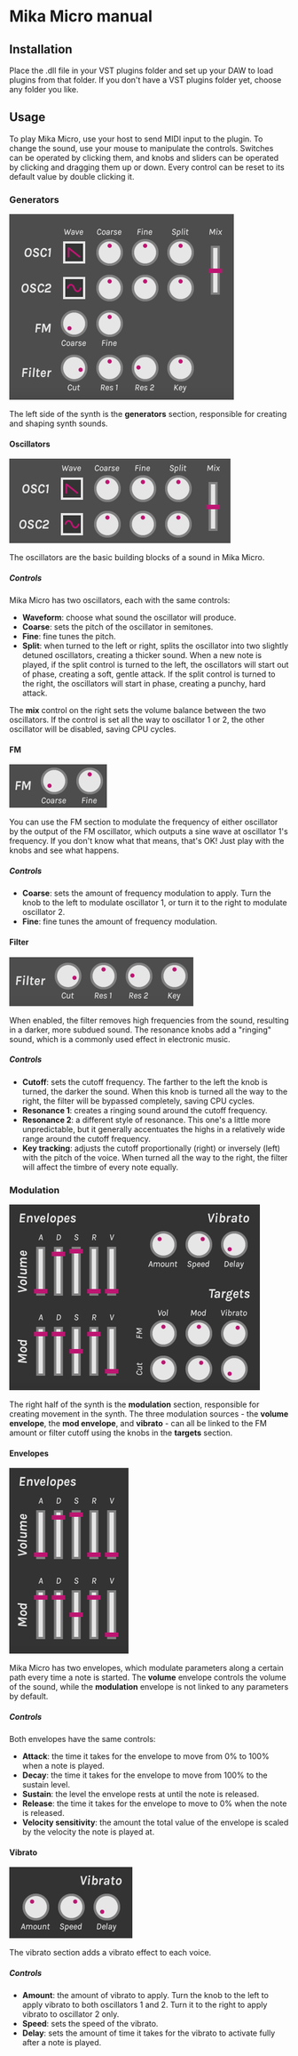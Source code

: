 # Mika Micro manual

## Installation

Place the .dll file in your VST plugins folder and set up your DAW to load plugins from that folder. If you don't have a VST plugins folder yet, choose any folder you like.

## Usage

To play Mika Micro, use your host to send MIDI input to the plugin. To change the sound, use your mouse to manipulate the controls. Switches can be operated by clicking them, and knobs and sliders can be operated by clicking and dragging them up or down. Every control can be reset to its default value by double clicking it.

### Generators
![](images/generators.png)

The left side of the synth is the **generators** section, responsible for creating and shaping synth sounds.

#### Oscillators

![](images/oscillators.png)

The oscillators are the basic building blocks of a sound in Mika Micro.

##### Controls
Mika Micro has two oscillators, each with the same controls:
- **Waveform**: choose what sound the oscillator will produce.
- **Coarse**: sets the pitch of the oscillator in semitones.
- **Fine**: fine tunes the pitch.
- **Split**: when turned to the left or right, splits the oscillator into two slightly detuned oscillators, creating a thicker sound. When a new note is played, if the split control is turned to the left, the oscillators will start out of phase, creating a soft, gentle attack. If the split control is turned to the right, the oscillators will start in phase, creating a punchy, hard attack.

The **mix** control on the right sets the volume balance between the two oscillators. If the control is set all the way to oscillator 1 or 2, the other oscillator will be disabled, saving CPU cycles.

#### FM

![](images/fm.png)

You can use the FM section to modulate the frequency of either oscillator by the output of the FM oscillator, which outputs a sine wave at oscillator 1's frequency. If you don't know what that means, that's OK! Just play with the knobs and see what happens.

##### Controls
- **Coarse**: sets the amount of frequency modulation to apply. Turn the knob to the left to modulate oscillator 1, or turn it to the right to modulate oscillator 2.
- **Fine**: fine tunes the amount of frequency modulation.

#### Filter

![](images/filter.png)

When enabled, the filter removes high frequencies from the sound, resulting in a darker, more subdued sound. The resonance knobs add a "ringing" sound, which is a commonly used effect in electronic music.

##### Controls
- **Cutoff**: sets the cutoff frequency. The farther to the left the knob is turned, the darker the sound. When this knob is turned all the way to the right, the filter will be bypassed completely, saving CPU cycles.
- **Resonance 1**: creates a ringing sound around the cutoff frequency.
- **Resonance 2**: a different style of resonance. This one's a little more unpredictable, but it generally accentuates the highs in a relatively wide range around the cutoff frequency.
- **Key tracking**: adjusts the cutoff proportionally (right) or inversely (left) with the pitch of the voice. When turned all the way to the right, the filter will affect the timbre of every note equally.

### Modulation

![](images/modulation.png)

The right half of the synth is the **modulation** section, responsible for creating movement in the synth. The three modulation sources - the **volume envelope**, the **mod envelope**, and **vibrato** - can all be linked to the FM amount or filter cutoff using the knobs in the **targets** section.

#### Envelopes

![](images/envelopes.png)

Mika Micro has two envelopes, which modulate parameters along a certain path every time a note is started. The **volume** envelope controls the volume of the sound, while the **modulation** envelope is not linked to any parameters by default.

##### Controls
Both envelopes have the same controls:
- **Attack**: the time it takes for the envelope to move from 0% to 100% when a note is played.
- **Decay**: the time it takes for the envelope to move from 100% to the sustain level.
- **Sustain**: the level the envelope rests at until the note is released.
- **Release**: the time it takes for the envelope to move to 0% when the note is released.
- **Velocity sensitivity**: the amount the total value of the envelope is scaled by the velocity the note is played at.

#### Vibrato

![](images/vibrato.png)

The vibrato section adds a vibrato effect to each voice.

##### Controls
- **Amount**: the amount of vibrato to apply. Turn the knob to the left to apply vibrato to both oscillators 1 and 2. Turn it to the right to apply vibrato to oscillator 2 only.
- **Speed**: sets the speed of the vibrato.
- **Delay**: sets the amount of time it takes for the vibrato to activate fully after a note is played.